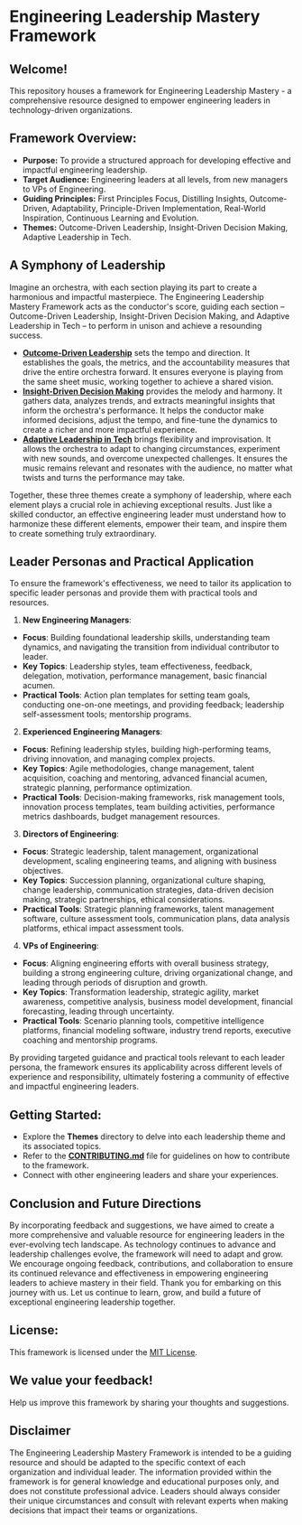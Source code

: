 # Engineering Leadership Mastery Framework

## Welcome!

This repository houses a framework for Engineering Leadership Mastery - a comprehensive resource designed to empower engineering leaders in technology-driven organizations. 

## Framework Overview:

* **Purpose:** To provide a structured approach for developing effective and impactful engineering leadership.
* **Target Audience:** Engineering leaders at all levels, from new managers to VPs of Engineering.
* **Guiding Principles:** First Principles Focus, Distilling Insights, Outcome-Driven, Adaptability, Principle-Driven Implementation, Real-World Inspiration, Continuous Learning and Evolution.
* **Themes:** Outcome-Driven Leadership, Insight-Driven Decision Making, Adaptive Leadership in Tech.

## A Symphony of Leadership
Imagine an orchestra, with each section playing its part to create a harmonious and impactful masterpiece. The Engineering Leadership Mastery Framework acts as the conductor's score, guiding each section – Outcome-Driven Leadership, Insight-Driven Decision Making, and Adaptive Leadership in Tech – to perform in unison and achieve a resounding success.
* **[Outcome-Driven Leadership](./Outcome-Driven-Leadership/README.md)** sets the tempo and direction. It establishes the goals, the metrics, and the accountability measures that drive the entire orchestra forward. It ensures everyone is playing from the same sheet music, working together to achieve a shared vision.
* **[Insight-Driven Decision Making](./Insight-driven-decision-making/README.md)** provides the melody and harmony. It gathers data, analyzes trends, and extracts meaningful insights that inform the orchestra's performance. It helps the conductor make informed decisions, adjust the tempo, and fine-tune the dynamics to create a richer and more impactful experience.
* **[Adaptive Leadership in Tech](./adaptive-leadership-in-tech/README.md)** brings flexibility and improvisation. It allows the orchestra to adapt to changing circumstances, experiment with new sounds, and overcome unexpected challenges. It ensures the music remains relevant and resonates with the audience, no matter what twists and turns the performance may take.

Together, these three themes create a symphony of leadership, where each element plays a crucial role in achieving exceptional results.
Just like a skilled conductor, an effective engineering leader must understand how to harmonize these different elements, empower their team, and inspire them to create something truly extraordinary.

## Leader Personas and Practical Application
To ensure the framework's effectiveness, we need to tailor its application to specific leader personas and provide them with practical tools and resources.
1. **New Engineering Managers**:
* **Focus**: Building foundational leadership skills, understanding team dynamics, and navigating the transition from individual contributor to leader.
* **Key Topics**: Leadership styles, team effectiveness, feedback, delegation, motivation, performance management, basic financial acumen.
* **Practical Tools**: Action plan templates for setting team goals, conducting one-on-one meetings, and providing feedback; leadership self-assessment tools; mentorship programs.
2. **Experienced Engineering Managers**:
* **Focus**: Refining leadership styles, building high-performing teams, driving innovation, and managing complex projects.
* **Key Topics**: Agile methodologies, change management, talent acquisition, coaching and mentoring, advanced financial acumen, strategic planning, performance optimization.
* **Practical Tools**: Decision-making frameworks, risk management tools, innovation process templates, team building activities, performance metrics dashboards, budget management resources.
3. **Directors of Engineering**:
* **Focus**: Strategic leadership, talent management, organizational development, scaling engineering teams, and aligning with business objectives.
* **Key Topics**: Succession planning, organizational culture shaping, change leadership, communication strategies, data-driven decision making, strategic partnerships, ethical considerations.
* **Practical Tools**: Strategic planning frameworks, talent management software, culture assessment tools, communication plans, data analysis platforms, ethical impact assessment tools.
4. **VPs of Engineering**:
* **Focus**: Aligning engineering efforts with overall business strategy, building a strong engineering culture, driving organizational change, and leading through periods of disruption and growth.
* **Key Topics**: Transformation leadership, strategic agility, market awareness, competitive analysis, business model development, financial forecasting, leading through uncertainty.
* **Practical Tools**: Scenario planning tools, competitive intelligence platforms, financial modeling software, industry trend reports, executive coaching and mentorship programs.
  
By providing targeted guidance and practical tools relevant to each leader persona, the framework ensures its applicability across different levels of experience and responsibility, ultimately fostering a community of effective and impactful engineering leaders.

## Getting Started:

* Explore the **Themes** directory to delve into each leadership theme and its associated topics.
* Refer to the **[CONTRIBUTING.md](./CONTRIBUTING.md)** file for guidelines on how to contribute to the framework. 
* Connect with other engineering leaders and share your experiences.

## Conclusion and Future Directions
By incorporating feedback and suggestions, we have aimed to create a more comprehensive and valuable resource for engineering leaders in the ever-evolving tech landscape. As technology continues to advance and leadership challenges evolve, the framework will need to adapt and grow. We encourage ongoing feedback, contributions, and collaboration to ensure its continued relevance and effectiveness in empowering engineering leaders to achieve mastery in their field.
Thank you for embarking on this journey with us. Let us continue to learn, grow, and build a future of exceptional engineering leadership together.

## License:

This framework is licensed under the [MIT License](./LICENSE).

## We value your feedback!

Help us improve this framework by sharing your thoughts and suggestions. 

## Disclaimer
The Engineering Leadership Mastery Framework is intended to be a guiding resource and should be adapted to the specific context of each organization and individual leader. The information provided within the framework is for general knowledge and educational purposes only, and does not constitute professional advice. Leaders should always consider their unique circumstances and consult with relevant experts when making decisions that impact their teams or organizations.
